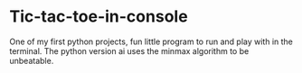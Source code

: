 # Tic-tac-toe-in-console

One of my first python projects, fun little program to run and play with in the terminal. The python version ai uses the minmax algorithm to be unbeatable.


